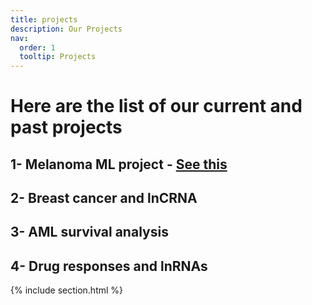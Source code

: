 ```yaml
---
title: projects
description: Our Projects
nav:
  order: 1
  tooltip: Projects
---
```


# Here are the list of our current and past projects  

<p align="left">
  
## 1- Melanoma ML project - [See this](https://fallahi-bioinformatics-lab.github.io/Melanoma-Cancer-marker-prediction/)  
 
## 2- Breast cancer and lnCRNA  
 
## 3- AML survival analysis  
 
## 4- Drug responses and lnRNAs  
 

{% include section.html %}
